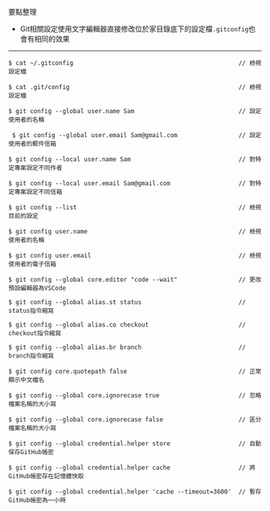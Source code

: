 要點整理
- Git相關設定使用文字編輯器直接修改位於家目錄底下的設定檔`.gitconfig`也會有相同的效果

---

```
$ cat ~/.gitconfig												// 檢視設定檔
```

```
$ cat .git/config												// 檢視設定檔
```

```
$ git config --global user.name Sam								// 設定使用者的名稱
```

```
 $ git config --global user.email Sam@gmail.com					// 設定使用者的郵件信箱
```

```
$ git config --local user.name Sam								// 對特定專案設定不同作者
```

```
$ git config --local user.email Sam@gmail.com					// 對特定專案設定不同信箱
```

```
$ git config --list												// 檢視目前的設定
```

```
$ git config user.name											// 檢視使用者的名稱
```

```
$ git config user.email											// 檢視使用者的電子信箱
```

```
$ git config --global core.editor "code --wait"					// 更改預設編輯器為VSCode
```

```
$ git config --global alias.st status							// status指令縮寫
```

```
$ git config --global alias.co checkout							// checkout指令縮寫
```

```
$ git config --global alias.br branch							// branch指令縮寫
```

```
$ git config core.quotepath false								// 正常顯示中文檔名
```

```
$ git config --global core.ignorecase true						// 忽略檔案名稱的大小寫
```

```
$ git config --global core.ignorecase false						// 區分檔案名稱的大小寫
```

```
$ git config --global credential.helper store					// 自動保存GitHub帳密
```

```
$ git config --global credential.helper cache					// 將GitHub帳密存在記憶體快取
```

```
$ git config --global credential.helper 'cache --timeout=3600'	// 暫存GitHub帳密為一小時
```